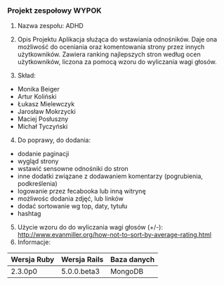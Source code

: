 ### Projekt zespołowy WYPOK
1. Nazwa zespołu: ADHD

2. Opis Projektu
Aplikacja służąca do wstawiania odnośników.
Daje ona możliwość do oceniania oraz komentowania strony
przez innych użytkowników. Zawiera ranking najlepszych stron
według ocen użytkowników, liczona za pomocą wzoru do wyliczania
wagi głosów.

3. Skład:
 - Monika Beiger
 - Artur Koliński
 - Łukasz Mielewczyk
 - Jarosław Mokrzycki
 - Maciej Posłuszny
 - Michał Tyczyński
 
4. Do poprawy, do dodania:
 - dodanie paginacji
 - wygląd strony 
 - wstawić sensowne odnośniki do stron
 - inne dodatki związane z dodawaniem komentarzy (pogrubienia, podkreślenia)
 - logowanie przez fecabooka lub inną witrynę
 - możliwośc dodania zdjęć, lub linków
 - dodać sortowanie wg top, daty, tytułu
 - hashtag

5. Użycie wzoru do do wyliczania wagi głosów (+/-):
http://www.evanmiller.org/how-not-to-sort-by-average-rating.html
6. Informacje:
 
|Wersja Ruby|Wersja Rails|Baza danych|
|---|---|---|
|2.3.0p0|5.0.0.beta3|MongoDB|

